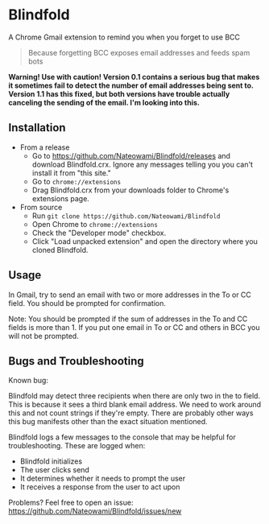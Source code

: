 # Blindfold

A Chrome Gmail extension to remind you when you forget to use BCC

> Because forgetting BCC exposes email addresses and feeds spam bots

**Warning! Use with caution! Version 0.1 contains a serious bug that makes it sometimes fail to detect the number of email addresses being sent to. Version 1.1 has this fixed, but both versions have trouble actually canceling the sending of the email. I'm looking into this.**

## Installation

- From a release
  - Go to https://github.com/Nateowami/Blindfold/releases and download Blindfold.crx. Ignore any messages telling you you can't install it from "this site."
  - Go to `chrome://extensions`
  - Drag Blindfold.crx from your downloads folder to Chrome's extensions page.
- From source
  - Run `git clone https://github.com/Nateowami/Blindfold`
  - Open Chrome to `chrome://extensions`
  - Check the "Developer mode" checkbox.
  - Click "Load unpacked extension" and open the directory where you cloned Blindfold.

## Usage

In Gmail, try to send an email with two or more addresses in the To or CC field. You should be prompted for confirmation.

Note: You should be prompted if the sum of addresses in the To and CC fields is more than 1. If you put one email in To or CC and others in BCC you will not be prompted.

## Bugs and Troubleshooting

Known bug:

Blindfold may detect three recipients when there are only two in the to field. This is because it sees a third blank email address. We need to work around this and not count strings if they're empty. There are probably other ways this bug manifests other than the exact situation mentioned.

Blindfold logs a few messages to the console that may be helpful for troubleshooting. These are logged when:
- Blindfold initializes
- The user clicks send
- It determines whether it needs to prompt the user
- It receives a response from the user to act upon

Problems? Feel free to open an issue: https://github.com/Nateowami/Blindfold/issues/new
